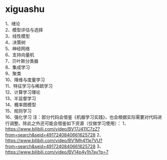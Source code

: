 # xiguashu
1、绪论\
2、模型评估与选择\
3、线性模型\
4、决策树\
5、神经网络\
6、支持向量机\
7、贝叶斯分类器\
8、集成学习\
9、聚类\
10、降维与度量学习\
11、特征学习与稀疏学习\
12、计算学习理论\
13、半监督学习\
14、概率图模型\
15、规则学习\
16、强化学习
注：部分代码会借鉴《机器学习实践》，也会根据实际需要对代码进行调整。除此之外还可能会借鉴如下资源（仅做学习使用）：
1、https://www.bilibili.com/video/BV17J411C7zZ?from=search&seid=4917240840661625728
2、https://www.bilibili.com/video/BV1Mh411e7VU?from=search&seid=4917240840661625728
3、https://www.bilibili.com/video/BV14p4y1h7ay?p=7
